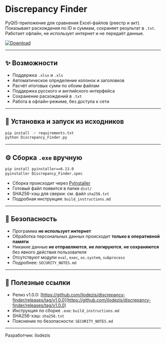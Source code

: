 # Discrepancy Finder

PyQt5-приложение для сравнения Excel-файлов (реестр и акт).
Показывает расхождения по ID и суммам, сохраняет результат в `.txt`.
Работает офлайн, не использует интернет и не передаёт данные.

[![Download](https://img.shields.io/badge/Download-Discrepancy--Finder-blue?style=for-the-badge\&logo=github)](https://github.com/ilodezis/discrepancy-finder/releases/download/v1.0.0/Discrepancy_Finder.exe)

---

## ✨ Возможности

* Поддержка `.xlsx` и `.xls`
* Автоматическое определение колонок и заголовков
* Расчёт итоговых сумм по обоим файлам
* Поддержка русского и английского интерфейса
* Сохранение расхождений в `.txt`
* Работа в офлайн-режиме, без доступа к сети

---

## 🚀 Установка и запуск из исходников

```bash
pip install -r requirements.txt
python Discrepancy_Finder.py
```

---

## ⚙ Сборка `.exe` вручную

```bash
pip install pyinstaller==6.13.0
pyinstaller Discrepancy_Finder.spec
```

* Сборка происходит через [PyInstaller](https://pyinstaller.org/)
* Готовый файл появится в папке `dist/`
* SHA256-хэш для сверки: см. файл `sha256.txt`
* Подробная инструкция: `build_instructions.md`

---

## 🔐 Безопасность

* Программа **не использует интернет**
* Обработка персональных данных происходит **только в оперативной памяти**
* Никакие данные **не отправляются**, **не логируются**, **не сохраняются** без явного действия пользователя
* Отсутствуют модули `eval`, `exec`, `os.system`, `subprocess`
* Подробнее: `SECURITY_NOTES.md`

---

## 🔗 Полезные ссылки

* Релиз v1.0.0: [https://github.com/ilodezis/discrepancy-finder/releases/tag/v1.0.0](https://github.com/ilodezis/discrepancy-finder/releases/tag/v1.0.0)
* Инструкция по сборке `.exe`: `build_instructions.md`
* SHA256-хэш: `sha256.txt`
* Пояснение по безопасности: `SECURITY_NOTES.md`

---

Разработчик: ilodezis
